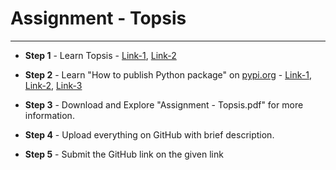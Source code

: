 # **Assignment - Topsis**

---
- **Step 1** - Learn Topsis - <a href="https://www.youtube.com/watch?v=kfcN7MuYVeI">Link-1</a>, <a href="https://www.youtube.com/watch?v=9P9Gs8o9oHk">Link-2</a>

- **Step 2** - Learn "How to publish Python package" on <a href="https://pypi.org/">pypi.org</a> - <a href="https://medium.com/@joel.barmettler/how-to-upload-your-python-package-to-pypi-65edc5fe9c56">Link-1</a>, <a href="https://www.youtube.com/watch?v=Qs91v2Tofys">Link-2</a>, <a href="https://www.youtube.com/watch?v=tEFkHEKypLI">Link-3</a>

- **Step 3** - Download and Explore "Assignment - Topsis.pdf" for more information.
- **Step 4** - Upload everything on GitHub with brief description.
- **Step 5** - Submit the GitHub link on the given link
